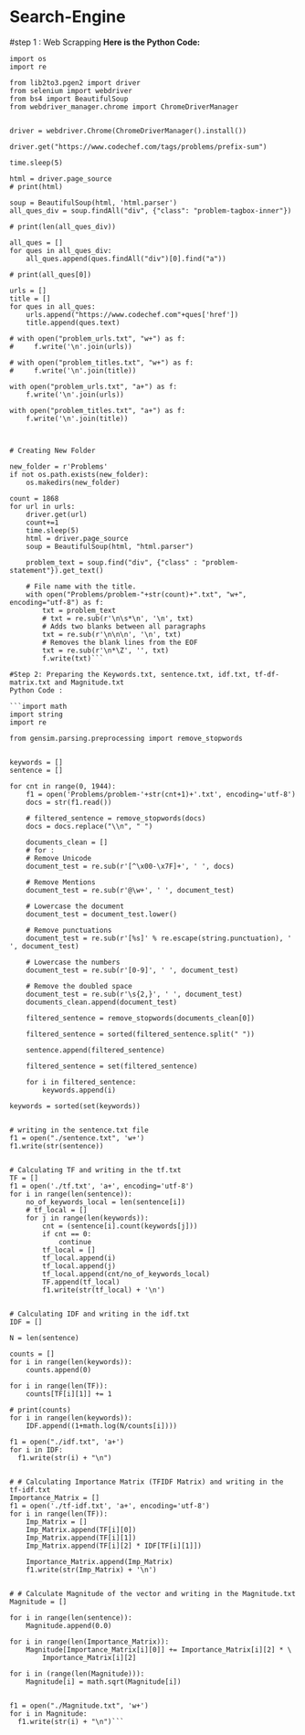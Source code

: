 # Search-Engine
#step 1 : Web Scrapping
**Here is the Python Code:** 

```import time
import os
import re

from lib2to3.pgen2 import driver
from selenium import webdriver
from bs4 import BeautifulSoup
from webdriver_manager.chrome import ChromeDriverManager


driver = webdriver.Chrome(ChromeDriverManager().install())

driver.get("https://www.codechef.com/tags/problems/prefix-sum")

time.sleep(5)

html = driver.page_source
# print(html)

soup = BeautifulSoup(html, 'html.parser')
all_ques_div = soup.findAll("div", {"class": "problem-tagbox-inner"})

# print(len(all_ques_div))

all_ques = []
for ques in all_ques_div:
    all_ques.append(ques.findAll("div")[0].find("a"))

# print(all_ques[0])

urls = []
title = []
for ques in all_ques:
    urls.append("https://www.codechef.com"+ques['href'])
    title.append(ques.text)

# with open("problem_urls.txt", "w+") as f:
#     f.write('\n'.join(urls))

# with open("problem_titles.txt", "w+") as f:
#     f.write('\n'.join(title))

with open("problem_urls.txt", "a+") as f:
    f.write('\n'.join(urls))

with open("problem_titles.txt", "a+") as f:
    f.write('\n'.join(title))



# Creating New Folder

new_folder = r'Problems'
if not os.path.exists(new_folder):
    os.makedirs(new_folder)

count = 1868
for url in urls:
    driver.get(url)
    count+=1
    time.sleep(5)
    html = driver.page_source
    soup = BeautifulSoup(html, "html.parser")

    problem_text = soup.find("div", {"class" : "problem-statement"}).get_text()

    # File name with the title.
    with open("Problems/problem-"+str(count)+".txt", "w+", encoding="utf-8") as f:
        txt = problem_text
        # txt = re.sub(r'\n\s*\n', '\n', txt)
        # Adds two blanks between all paragraphs
        txt = re.sub(r'\n\n\n', '\n', txt)
        # Removes the blank lines from the EOF
        txt = re.sub(r'\n*\Z', '', txt)
        f.write(txt)```

#Step 2: Preparing the Keywords.txt, sentence.txt, idf.txt, tf-df-matrix.txt and Magnitude.txt
Python Code : 

```import math
import string
import re

from gensim.parsing.preprocessing import remove_stopwords


keywords = []
sentence = []

for cnt in range(0, 1944):
    f1 = open('Problems/problem-'+str(cnt+1)+'.txt', encoding='utf-8')
    docs = str(f1.read())

    # filtered_sentence = remove_stopwords(docs)
    docs = docs.replace("\\n", " ")

    documents_clean = []
    # for :
    # Remove Unicode
    document_test = re.sub(r'[^\x00-\x7F]+', ' ', docs)

    # Remove Mentions
    document_test = re.sub(r'@\w+', ' ', document_test)

    # Lowercase the document
    document_test = document_test.lower()

    # Remove punctuations
    document_test = re.sub(r'[%s]' % re.escape(string.punctuation), ' ', document_test)

    # Lowercase the numbers
    document_test = re.sub(r'[0-9]', ' ', document_test)

    # Remove the doubled space
    document_test = re.sub(r'\s{2,}', ' ', document_test)
    documents_clean.append(document_test)

    filtered_sentence = remove_stopwords(documents_clean[0])

    filtered_sentence = sorted(filtered_sentence.split(" "))

    sentence.append(filtered_sentence)

    filtered_sentence = set(filtered_sentence)

    for i in filtered_sentence:
        keywords.append(i)

keywords = sorted(set(keywords))


# writing in the sentence.txt file
f1 = open("./sentence.txt", 'w+')
f1.write(str(sentence))


# Calculating TF and writing in the tf.txt
TF = []
f1 = open('./tf.txt', 'a+', encoding='utf-8')
for i in range(len(sentence)):
    no_of_keywords_local = len(sentence[i])
    # tf_local = []
    for j in range(len(keywords)):
        cnt = (sentence[i].count(keywords[j]))
        if cnt == 0:
            continue
        tf_local = []
        tf_local.append(i)
        tf_local.append(j)
        tf_local.append(cnt/no_of_keywords_local)
        TF.append(tf_local)
        f1.write(str(tf_local) + '\n')


# Calculating IDF and writing in the idf.txt
IDF = []

N = len(sentence)

counts = []
for i in range(len(keywords)):
    counts.append(0)

for i in range(len(TF)):
    counts[TF[i][1]] += 1

# print(counts)
for i in range(len(keywords)):
    IDF.append((1+math.log(N/counts[i])))

f1 = open("./idf.txt", 'a+')
for i in IDF:
  f1.write(str(i) + "\n")


# # Calculating Importance Matrix (TFIDF Matrix) and writing in the tf-idf.txt
Importance_Matrix = []
f1 = open('./tf-idf.txt', 'a+', encoding='utf-8')
for i in range(len(TF)):
    Imp_Matrix = []
    Imp_Matrix.append(TF[i][0])
    Imp_Matrix.append(TF[i][1])
    Imp_Matrix.append(TF[i][2] * IDF[TF[i][1]])

    Importance_Matrix.append(Imp_Matrix)
    f1.write(str(Imp_Matrix) + '\n')


# # Calculate Magnitude of the vector and writing in the Magnitude.txt
Magnitude = []

for i in range(len(sentence)):
    Magnitude.append(0.0)

for i in range(len(Importance_Matrix)):
    Magnitude[Importance_Matrix[i][0]] += Importance_Matrix[i][2] * \
        Importance_Matrix[i][2]

for i in (range(len(Magnitude))):
    Magnitude[i] = math.sqrt(Magnitude[i])


f1 = open("./Magnitude.txt", 'w+')
for i in Magnitude:
  f1.write(str(i) + "\n")```
